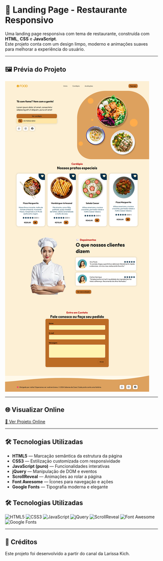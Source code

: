 # 🍔 Landing Page - Restaurante Responsivo

Uma landing page responsiva com tema de restaurante, construída com **HTML**, **CSS** e **JavaScript**.  
Este projeto conta com um design limpo, moderno e animações suaves para melhorar a experiência do usuário.

---

## 🖼️ Prévia do Projeto

![Prévia da landing page](LandingPage.png)

>

---

## 🌐 Visualizar Online

[🔗 Ver Projeto Online](https://samirasfonseca.github.io/Landing-page-Gastronomia/)  


---

## 🛠️ Tecnologias Utilizadas

- **HTML5** — Marcação semântica da estrutura da página  
- **CSS3** — Estilização customizada com responsividade  
- **JavaScript (puro)** — Funcionalidades interativas  
- **jQuery** — Manipulação de DOM e eventos  
- **ScrollReveal** — Animações ao rolar a página  
- **Font Awesome** — Ícones para navegação e ações  
- **Google Fonts** — Tipografia moderna e elegante  


## 🛠️ Tecnologias Utilizadas

![HTML5](https://img.shields.io/badge/HTML5-E34F26?style=for-the-badge&logo=html5&logoColor=white)
![CSS3](https://img.shields.io/badge/CSS3-1572B6?style=for-the-badge&logo=css3&logoColor=white)
![JavaScript](https://img.shields.io/badge/JavaScript-F7DF1E?style=for-the-badge&logo=javascript&logoColor=black)
![jQuery](https://img.shields.io/badge/jQuery-0769AD?style=for-the-badge&logo=jquery&logoColor=white)
![ScrollReveal](https://img.shields.io/badge/ScrollReveal-28A745?style=for-the-badge&logo=code&logoColor=white)
![Font Awesome](https://img.shields.io/badge/Font%20Awesome-339AF0?style=for-the-badge&logo=fontawesome&logoColor=white)
![Google Fonts](https://img.shields.io/badge/Google%20Fonts-4285F4?style=for-the-badge&logo=googlefonts&logoColor=white)

---

## 🧪 Créditos

Este projeto foi desenvolvido a partir do canal da
Larissa Kich.

